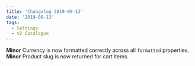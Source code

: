 ```yaml
---
title: 'Changelog 2019-09-13'
date: '2019-09-13'
tags:
  - Settings
  - v2 Catalogue
---
```

**Minor** Currency is now formatted correctly across all `formatted` properties.
**Minor** Product slug is now returned for cart items.

